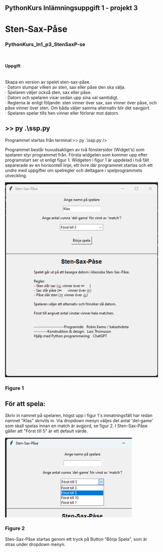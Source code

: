 ﻿<h2>PythonKurs Inlämningsuppgift 1 - projekt 3</h2>
<h1>Sten-Sax-Påse</h1>
<h3>PythonKurs_In1_p3_StenSaxP-se</h3>
<br>
<p>
    <h4>Uppgift</h4>
    <br>Skapa en version av spelet sten-sax-påse.
    <br>· Datorn slumpar vilken av sten, sax eller påse den ska välja.
    <br>· Spelaren väljer också sten, sax eller påse.
    <br>· Datorn och spelaren visar sedan upp sina val samtidigt.
    <br>· Reglerna är enligt följande: sten vinner över sax, sax vinner över påse, och påse vinner över sten. Om båda väljer samma alternativ blir det oavgjort.
    <br>· Spelaren spelar tills hen vinner eller förlorar mot datorn.
</p>


<h2>>> py .\ssp.py  </h2>
Programmet startas från terminal<bold>:>> py .\ssp.py /></bold>

Programmet består huvudsakligen av två fönstersidor (Widget's) som spelaren styr programmet från. Första widgeten som kommer upp efter programstart ser ut enligt figur 1. Widgeten i figur 1 är uppdelad i två fält separerade av en horisontell linje, ett övre där programmet startas och ett undre med uppgifter om spelregler och deltagare i spelprogrammets utveckling.

![alt text](image-1st-view.png)
<h3> Figure 1 </h3>

<h2> För att spela: </h2>
Skriv in namnet på spelaren, högst upp i figur 1's inmatningsfält har redan namnet "Klas" skrivits in. Via dropdown menyn väljes det antal 'del-game' som skall spelas innan en match är avgjord, se figur 2. I Sten-Sax-Påse gäller att "Först till 5" är ett default värde.

![alt text](image-2nd-view.png)
<h3> Figure 2 </h3>
Sten-Sax-Påse startas genom ett tryck på Button "Börja Spela", som är strax under dropdown menyn.

